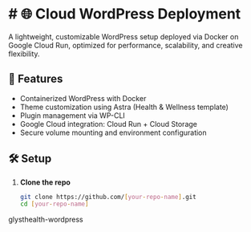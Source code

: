 # # 🌐 Cloud WordPress Deployment

A lightweight, customizable WordPress setup deployed via Docker on Google Cloud Run, optimized for performance, scalability, and creative flexibility.

## 🚀 Features

- Containerized WordPress with Docker
- Theme customization using Astra (Health & Wellness template)
- Plugin management via WP-CLI
- Google Cloud integration: Cloud Run + Cloud Storage
- Secure volume mounting and environment configuration

## 🛠️ Setup

1. **Clone the repo**
   ```bash
   git clone https://github.com/[your-repo-name].git
   cd [your-repo-name]
glysthealth-wordpress
